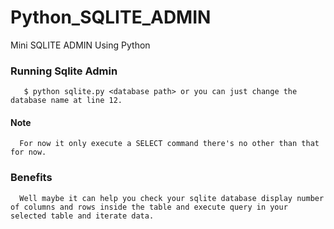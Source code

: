 # Python_SQLITE_ADMIN
Mini SQLITE ADMIN Using Python

### Running Sqlite Admin
       $ python sqlite.py <database path> or you can just change the database name at line 12.
#### Note
      For now it only execute a SELECT command there's no other than that for now.
### Benefits
      Well maybe it can help you check your sqlite database display number of columns and rows inside the table and execute query in your selected table and iterate data.
